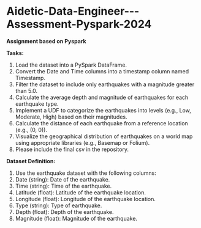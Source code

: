 # Aidetic-Data-Engineer---Assessment-Pyspark-2024
**Assignment based on Pyspark**

**Tasks:**

1. Load the dataset into a PySpark DataFrame.
2. Convert the Date and Time columns into a timestamp column named Timestamp.
3. Filter the dataset to include only earthquakes with a magnitude greater than 5.0.
4. Calculate the average depth and magnitude of earthquakes for each earthquake type.
5. Implement a UDF to categorize the earthquakes into levels (e.g., Low, Moderate, High) based on their magnitudes.
6. Calculate the distance of each earthquake from a reference location (e.g., (0, 0)).
7. Visualize the geographical distribution of earthquakes on a world map using appropriate libraries (e.g., Basemap or Folium).
8. Please include the final csv in the repository.

**Dataset Definition:**
1. Use the earthquake dataset with the following columns:
2. Date (string): Date of the earthquake.
3. Time (string): Time of the earthquake.
4. Latitude (float): Latitude of the earthquake location.
5. Longitude (float): Longitude of the earthquake location.
6. Type (string): Type of earthquake.
7. Depth (float): Depth of the earthquake.
8. Magnitude (float): Magnitude of the earthquake.

